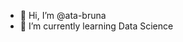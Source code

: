 - 👋 Hi, I’m @ata-bruna
- 🌱 I’m currently learning Data Science


<!---
ata-bruna/ata-bruna is a ✨ special ✨ repository because its `README.md` (this file) appears on your GitHub profile.
You can click the Preview link to take a look at your changes.
--->
